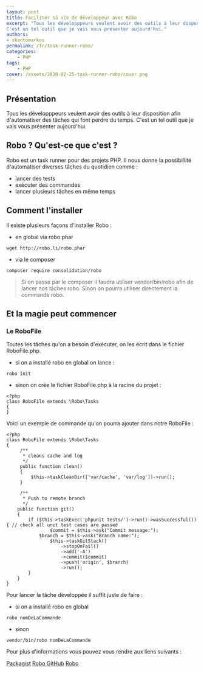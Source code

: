 ```yaml
---
layout: post
title: Faciliter sa vie de développeur avec Robo
excerpt: "Tous les développpeurs veulent avoir des outils à leur disposition afin d'automatiser des tâches qui font perdre du temps.
C'est un tel outil que je vais vous présenter aujourd'hui."
authors:
- skontomarkos
permalink: /fr/task-runner-robo/
categories:
    - PHP
tags:
    - PHP
cover: /assets/2020-02-25-task-runner-robo/cover.png
---
```


## Présentation

Tous les développpeurs veulent avoir des outils à leur disposition afin d'automatiser des tâches qui font perdre du temps.
C'est un tel outil que je vais vous présenter aujourd'hui.

## Robo ? Qu'est-ce que c'est ?

Robo est un task runner pour des projets PHP. Il nous donne la possibillité d'automatiser diverses tâches du quotidien comme :
* lancer des tests
* exécuter des commandes
* lancer plusieurs tâches en même temps

## Comment l'installer

Il existe plusieurs façons d'installer Robo :

* en global via robo.phar
```
wget http://robo.li/robo.phar
```
* via le composer
```
composer require consolidation/robo
```
>Si on passe par le composer il faudra utiliser vendor/bin/robo afin de lancer nos tâches robo.
Sinon on pourra utiliser directement la commande robo.

## Et la magie peut commencer
### Le RoboFile

Toutes les tâches qu'on a besoin d'exécuter, on les écrit dans le fichier RoboFile.php.

* si on a installé robo en global on lance :
```
robo init
```
* sinon on crée le fichier RoboFile.php à la racine du projet :
```
<?php
class RoboFile extends \Robo\Tasks
{
}
```

Voici un exemple de commande qu'on pourra ajouter dans notre RoboFile :
```
<?php
class RoboFile extends \Robo\Tasks
{
     /**
      * cleans cache and log
      */
     public function clean()
     {
         $this->taskCleanDir(['var/cache', 'var/log'])->run();
     }

     /**
      * Push to remote branch
      */
    public function git()
    {
        if ($this->taskExec('phpunit tests/')->run()->wasSuccessful()) { // check all unit test cases are passed
                $commit = $this->ask("Commit message:");
            $branch = $this->ask("Branch name:");
                $this->taskGitStack()
                    ->stopOnFail()
                    ->add('-A')
                    ->commit($commit)
                    ->push('origin', $branch)
                    ->run();
        }
    }
}
```
Pour lancer la tâche développée il suffit juste de faire :

* si on a installé robo en global

```
robo nomDeLaCommande
```
* sinon

```
vendor/bin/robo nomDeLaCommande
```

Pour plus d'informations vous pouvez vous rendre aux liens suivants :

[Packagist](https://packagist.org/packages/consolidation/robo)
[Robo GitHub](https://github.com/consolidation/Robo)
[Robo](https://robo.li/)


